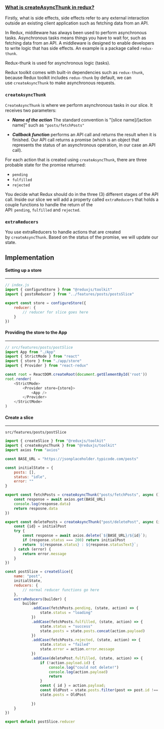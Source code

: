 ### [What is createAsyncThunk in redux?](https://dev.to/t/redux)

Firstly, what is side effects, side effects refer to any external interaction outside an existing client application such as fetching data from an API.

In Redux, middleware has always been used to perform asynchronous tasks. Asynchronous tasks means things you have to wait for, such as fetching data from an API. A middleware is designed to enable developers to write logic that has side effects. An example is a package called `redux-thunk`.

Redux-thunk is used for asynchronous logic (tasks).

Redux toolkit comes with built-in dependencies such as `redux-thunk`, because Redux toolkit includes `redux-thunk` by default, we can use `createAsyncThunk` to make asynchronous requests.


### **`createAsyncThunk`**

`CreateAsyncThunk` is where we perform asynchronous tasks in our slice. It receives two parameters:

- ***Name of the action***
	The standard convention is "[slice name]/[action name]" such as `"posts/fetchPosts"`

- ***Callback function***
	performs an API call and returns the result when it is finished. Our API call returns a promise (which is an object that represents the status of an asynchronous operation, in our case an API call).

For each action that is created using `createAsyncThunk`, there are three probable state for the promise returned:
- `pending`
- `fulfilled`
- `rejected`

You decide what Redux should do in the three (3) different stages of the API call. Inside our slice we will add a property called `extraReducers` that holds a couple functions to handle the return of the API: `pending`, `fulfilled` and `rejected`.

### **`extraReducers`**  

You use extraReducers to handle actions that are created by `createAsyncThunk`. Based on the status of the promise, we will update our state.


## **Implementation**

#### **Setting up a store**
---
```javascript
// index.js
import { configureStore } from "@reduxjs/toolkit"
import { postsReducer } from "../features/posts/postsSlice"

export const store = configureStore({
	reducer: {
		// reducer for slice goes here
	}
})
```


#### **Providing the store to the App**
---
```javascript
// src/features/posts/postSlice
import App from "./App"
import { StrictMode } from "react"
import { store } from "./app/store"
import { Provider } from "react-redux"

const root = ReactDOM.createRoot(document.getElementById('root'))
root.render(
	<StrictMode>
		<Provider store={store}>
			<App />
		</Provider>
	</StrictMode>
)
```


#### **Create a slice**
---
`src/features/posts/postSlice`

```javascript
import { createSlice } from "@reduxjs/toolkit"
import { createAsyncThunk } from "@reduxjs/toolkit"
import axios from "axios"
```

```javascript
const BASE_URL = "https://jsonplaceholder.typicode.com/posts"
```

```javascript
const initialState = {
	posts: [],
	status: "idle",
	error: ""
}
```

```javascript
export const fetchPosts = createAsyncThunk("posts/fetchPosts", async () => {
	const response = await axios.get(BASE_URL)
	console.log(response.data)
	return resposne.data
})
```

```jsx
export const deletePosts = createAsyncThunk("post/deletePost", async (initialPost) => {
	const {id} = initialPost
	try {
		const response = await axios.delete(`${BASE_URL}/${id}`);
		if (response.status === 200) return initialPost
		return `${response.status} : ${response.statusText}`;  
	} catch (error) {
		return error.message
	}
})
```


```javascript
const postSlice = createSlice({
	name: "post",
	initialState,
	reducers: {
		// normal reducer functions go here
	},
	extraReducers(builder) {
		builder
			.addCase(fetchPosts.pending, (state, action) => {
				state.status = "loading"
			})
			.addCase(fetchPosts.fulfilled, (state, action) => {
				state.status = "success"
				state.posts = state.posts.concat(action.payload)
			})
			.addCase(fetchPosts.rejected, (state, action) => {
				state.status = "failed"
				state.error = action.error.message
			})
			.addCase(deletePost.fulfilled, (state, action) => {
				if (!action.payload.id) {
					console.log("could not delete!")
					console.log(action.payload)
					return
				}
				const { id } = action.payload;
				const OldPost = state.posts.filter(post => post.id !== id)
				state.posts = OldPost
				
			})
	}
})
```

```javascript
export default postSlice.reducer
```